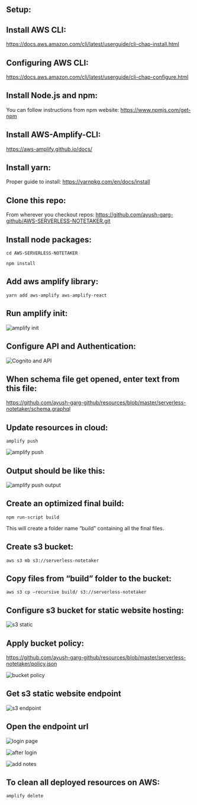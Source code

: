 ## Setup:

## Install AWS CLI:
https://docs.aws.amazon.com/cli/latest/userguide/cli-chap-install.html

## Configuring AWS CLI:
https://docs.aws.amazon.com/cli/latest/userguide/cli-chap-configure.html

## Install Node.js and npm:
You can follow instructions from npm website: https://www.npmjs.com/get-npm

## Install AWS-Amplify-CLI:
https://aws-amplify.github.io/docs/

## Install yarn:
Proper guide to install: https://yarnpkg.com/en/docs/install

## Clone this repo:
From wherever you checkout repos: https://github.com/ayush-garg-github/AWS-SERVERLESS-NOTETAKER.git

## Install node packages:
`cd AWS-SERVERLESS-NOTETAKER`

`npm install`

## Add aws amplify library:
`yarn add aws-amplify aws-amplify-react`

## Run amplify init:
![amplify init](https://github.com/ayush-garg-github/resources/blob/master/serverless-notetaker/1.png)
 

## Configure API and Authentication:
![Cognito and API](https://github.com/ayush-garg-github/resources/blob/master/serverless-notetaker/2.png)

## When schema file get opened, enter text from this file:
https://github.com/ayush-garg-github/resources/blob/master/serverless-notetaker/schema.graphql

## Update resources in cloud:
`amplify push`

![amplify push](https://github.com/ayush-garg-github/resources/blob/master/serverless-notetaker/3.png)

## Output should be like this:
![amplify push output](https://github.com/ayush-garg-github/resources/blob/master/serverless-notetaker/4.png) 

## Create an optimized final build:
`npm run-script build`

This will create a folder name “build” containing all the final files.

## Create s3 bucket:
`aws s3 mb s3://serverless-notetaker`

## Copy files from “build” folder to the bucket:
`aws s3 cp –recursive build/ s3://serverless-notetaker`

## Configure s3 bucket for static website hosting:
![s3 static](https://github.com/ayush-garg-github/resources/blob/master/serverless-notetaker/5.png)
 
## Apply bucket policy:
https://github.com/ayush-garg-github/resources/blob/master/serverless-notetaker/policy.json

![bucket policy](https://github.com/ayush-garg-github/resources/blob/master/serverless-notetaker/6.png)

## Get s3 static website endpoint
![s3 endpoint](https://github.com/ayush-garg-github/resources/blob/master/serverless-notetaker/7.png)

## Open the endpoint url
![login page](https://github.com/ayush-garg-github/resources/blob/master/serverless-notetaker/8.png)

![after login](https://github.com/ayush-garg-github/resources/blob/master/serverless-notetaker/9.png)

![add notes](https://github.com/ayush-garg-github/resources/blob/master/serverless-notetaker/10.png)

## To clean all deployed resources on AWS:
`amplify delete`
